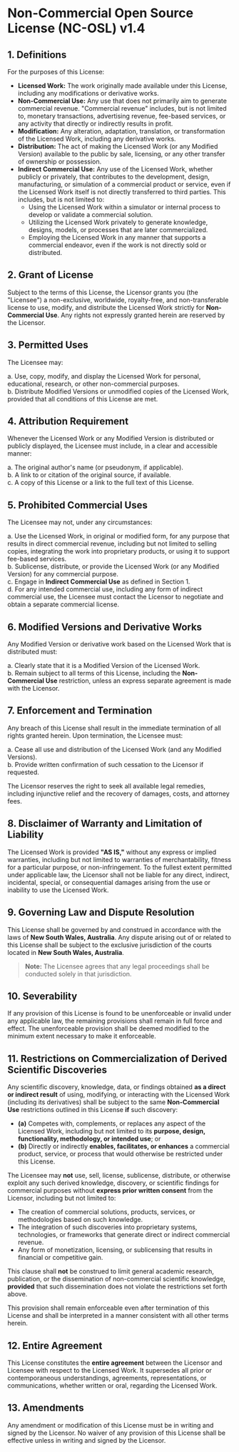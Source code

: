 # Non-Commercial Open Source License (NC-OSL) v1.4

## 1. Definitions

For the purposes of this License:

- **Licensed Work:** The work originally made available under this License, including any modifications or derivative works.
- **Non-Commercial Use:** Any use that does not primarily aim to generate commercial revenue. "Commercial revenue" includes, but is not limited to, monetary transactions, advertising revenue, fee-based services, or any activity that directly or indirectly results in profit.
- **Modification:** Any alteration, adaptation, translation, or transformation of the Licensed Work, including any derivative works.
- **Distribution:** The act of making the Licensed Work (or any Modified Version) available to the public by sale, licensing, or any other transfer of ownership or possession.
- **Indirect Commercial Use:** Any use of the Licensed Work, whether publicly or privately, that contributes to the development, design, manufacturing, or simulation of a commercial product or service, even if the Licensed Work itself is not directly transferred to third parties. This includes, but is not limited to:
  - Using the Licensed Work within a simulator or internal process to develop or validate a commercial solution.
  - Utilizing the Licensed Work privately to generate knowledge, designs, models, or processes that are later commercialized.
  - Employing the Licensed Work in any manner that supports a commercial endeavor, even if the work is not directly sold or distributed.

## 2. Grant of License

Subject to the terms of this License, the Licensor grants you (the "Licensee") a non-exclusive, worldwide, royalty-free, and non-transferable license to use, modify, and distribute the Licensed Work strictly for **Non-Commercial Use**. Any rights not expressly granted herein are reserved by the Licensor.

## 3. Permitted Uses

The Licensee may:

a. Use, copy, modify, and display the Licensed Work for personal, educational, research, or other non-commercial purposes.  
b. Distribute Modified Versions or unmodified copies of the Licensed Work, provided that all conditions of this License are met.

## 4. Attribution Requirement

Whenever the Licensed Work or any Modified Version is distributed or publicly displayed, the Licensee must include, in a clear and accessible manner:

a. The original author's name (or pseudonym, if applicable).  
b. A link to or citation of the original source, if available.  
c. A copy of this License or a link to the full text of this License.

## 5. Prohibited Commercial Uses

The Licensee may not, under any circumstances:

a. Use the Licensed Work, in original or modified form, for any purpose that results in direct commercial revenue, including but not limited to selling copies, integrating the work into proprietary products, or using it to support fee-based services.  
b. Sublicense, distribute, or provide the Licensed Work (or any Modified Version) for any commercial purpose.  
c. Engage in **Indirect Commercial Use** as defined in Section 1.  
d. For any intended commercial use, including any form of indirect commercial use, the Licensee must contact the Licensor to negotiate and obtain a separate commercial license.

## 6. Modified Versions and Derivative Works

Any Modified Version or derivative work based on the Licensed Work that is distributed must:

a. Clearly state that it is a Modified Version of the Licensed Work.  
b. Remain subject to all terms of this License, including the **Non-Commercial Use** restriction, unless an express separate agreement is made with the Licensor.

## 7. Enforcement and Termination

Any breach of this License shall result in the immediate termination of all rights granted herein. Upon termination, the Licensee must:

a. Cease all use and distribution of the Licensed Work (and any Modified Versions).  
b. Provide written confirmation of such cessation to the Licensor if requested.

The Licensor reserves the right to seek all available legal remedies, including injunctive relief and the recovery of damages, costs, and attorney fees.

## 8. Disclaimer of Warranty and Limitation of Liability

The Licensed Work is provided **"AS IS,"** without any express or implied warranties, including but not limited to warranties of merchantability, fitness for a particular purpose, or non-infringement. To the fullest extent permitted under applicable law, the Licensor shall not be liable for any direct, indirect, incidental, special, or consequential damages arising from the use or inability to use the Licensed Work.

## 9. Governing Law and Dispute Resolution

This License shall be governed by and construed in accordance with the laws of **New South Wales, Australia**. Any dispute arising out of or related to this License shall be subject to the exclusive jurisdiction of the courts located in **New South Wales, Australia**.

> **Note:** The Licensee agrees that any legal proceedings shall be conducted solely in that jurisdiction.

## 10. Severability

If any provision of this License is found to be unenforceable or invalid under any applicable law, the remaining provisions shall remain in full force and effect. The unenforceable provision shall be deemed modified to the minimum extent necessary to make it enforceable.

## 11. Restrictions on Commercialization of Derived Scientific Discoveries

Any scientific discovery, knowledge, data, or findings obtained **as a direct or indirect result** of using, modifying, or interacting with the Licensed Work (including its derivatives) shall be subject to the same **Non-Commercial Use** restrictions outlined in this License **if** such discovery:

- **(a)** Competes with, complements, or replaces any aspect of the Licensed Work, including but not limited to its **purpose, design, functionality, methodology, or intended use**; or  
- **(b)** Directly or indirectly **enables, facilitates, or enhances** a commercial product, service, or process that would otherwise be restricted under this License.

The Licensee may **not** use, sell, license, sublicense, distribute, or otherwise exploit any such derived knowledge, discovery, or scientific findings for commercial purposes without **express prior written consent** from the Licensor, including but not limited to:

- The creation of commercial solutions, products, services, or methodologies based on such knowledge.
- The integration of such discoveries into proprietary systems, technologies, or frameworks that generate direct or indirect commercial revenue.
- Any form of monetization, licensing, or sublicensing that results in financial or competitive gain.

This clause shall **not** be construed to limit general academic research, publication, or the dissemination of non-commercial scientific knowledge, **provided** that such dissemination does not violate the restrictions set forth above.

This provision shall remain enforceable even after termination of this License and shall be interpreted in a manner consistent with all other terms herein.

## 12. Entire Agreement

This License constitutes the **entire agreement** between the Licensor and Licensee with respect to the Licensed Work. It supersedes all prior or contemporaneous understandings, agreements, representations, or communications, whether written or oral, regarding the Licensed Work.

## 13. Amendments

Any amendment or modification of this License must be in writing and signed by the Licensor. No waiver of any provision of this License shall be effective unless in writing and signed by the Licensor.
